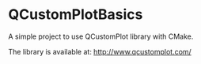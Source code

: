 # QCustomPlotBasics

A simple project to use QCustomPlot library with CMake. 

The library is available at: http://www.qcustomplot.com/
